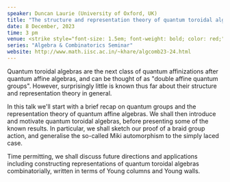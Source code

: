 ```yaml
---
speaker: Duncan Laurie (University of Oxford, UK)
title: "The structure and representation theory of quantum toroidal algebras"
date: 8 December, 2023
time: 3 pm
venue: <strike style="font-size: 1.5em; font-weight: bold; color: red;">LH-1</strike> LH-3, Mathematics Department
series: "Algebra & Combinatorics Seminar"
website: http://www.math.iisc.ac.in/~khare/algcomb23-24.html
---
```


Quantum toroidal algebras are the next class of quantum affinizations after quantum affine algebras, and can be thought of
as "double affine quantum groups". However, surprisingly little is known thus far about their structure and representation
theory in general.

In this talk we'll start with a brief recap on quantum groups and the representation theory of quantum affine algebras. We
shall then introduce and motivate quantum toroidal algebras, before presenting some of the known results. In particular, we
shall sketch our proof of a braid group action, and generalise the so-called Miki automorphism to the simply laced case.

Time permitting, we shall discuss future directions and applications including constructing representations of quantum toroidal
algebras combinatorially, written in terms of Young columns and Young walls.
